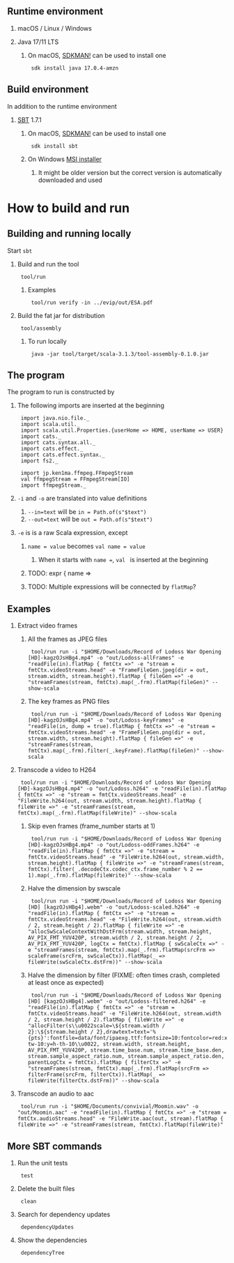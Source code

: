 ## Runtime environment

1. macOS / Linux / Windows

2. Java 17/11 LTS

    1. On macOS, [SDKMAN!](https://sdkman.io/) can be used to install one

            sdk install java 17.0.4-amzn


## Build environment

In addition to the runtime environment

1. [SBT](https://www.scala-sbt.org/) 1.7.1

	1. On macOS, [SDKMAN!](https://sdkman.io/) can be used to install one

			sdk install sbt

    2. On Windows [MSI installer](https://www.scala-sbt.org/1.x/docs/Installing-sbt-on-Windows.html)
        1. It might be older version but the correct version is automatically downloaded and used


# How to build and run

## Building and running locally

Start `sbt`

1. Build and run the tool

		tool/run

    1. Examples

            tool/run verify -in ../evip/out/ESA.pdf

2. Build the fat jar for distribution

		tool/assembly

	1. To run locally

			java -jar tool/target/scala-3.1.3/tool-assembly-0.1.0.jar


## The program

The program to run is constructed by

1. The following imports are inserted at the beginning

        import java.nio.file._
        import scala.util._
        import scala.util.Properties.{userHome => HOME, userName => USER}
        import cats._
        import cats.syntax.all._
        import cats.effect._
        import cats.effect.syntax._
        import fs2._

        import jp.ken1ma.ffmpeg.FFmpegStream
        val ffmpegStream = FFmpegStream[IO]
        import ffmpegStream._

2. `-i` and `-o` are translated into value definitions

    1. `--in=text` will be `in = Path.of(s"$text")`
    1. `--out=text` will be `out = Path.of(s"$text")`

3. `-e` is is a raw Scala expression, except

    1. `name = value` becomes `val name = value`
        1. When it starts with `name =`, `val ` is inserted at the beginning

    1. TODO: expr { name =>

    1. TODO: Multiple expressions will be connected by `flatMap`?


## Examples

1. Extract video frames

    1. All the frames as JPEG files

            tool/run run -i "$HOME/Downloads/Record of Lodoss War Opening [HD]-kagzOJsHBg4.mp4" -o "out/Lodoss-allFrames" -e "readFile(in).flatMap { fmtCtx =>" -e "stream = fmtCtx.videoStreams.head" -e "FrameFileGen.jpeg(dir = out, stream.width, stream.height).flatMap { fileGen =>" -e "streamFrames(stream, fmtCtx).map(_.frm).flatMap(fileGen)" --show-scala

    1. The key frames as PNG files

            tool/run run -i "$HOME/Downloads/Record of Lodoss War Opening [HD]-kagzOJsHBg4.mp4" -o "out/Lodoss-keyFrames" -e "readFile(in, dump = true).flatMap { fmtCtx =>" -e "stream = fmtCtx.videoStreams.head" -e "FrameFileGen.png(dir = out, stream.width, stream.height).flatMap { fileGen =>" -e "streamFrames(stream, fmtCtx).map(_.frm).filter(_.keyFrame).flatMap(fileGen)" --show-scala

1. Transcode a video to H264

        tool/run run -i "$HOME/Downloads/Record of Lodoss War Opening [HD]-kagzOJsHBg4.mp4" -o "out/Lodoss.h264" -e "readFile(in).flatMap { fmtCtx =>" -e "stream = fmtCtx.videoStreams.head" -e "FileWrite.h264(out, stream.width, stream.height).flatMap { fileWrite =>" -e "streamFrames(stream, fmtCtx).map(_.frm).flatMap(fileWrite)" --show-scala

    1. Skip even frames (frame_number starts at 1)

            tool/run run -i "$HOME/Downloads/Record of Lodoss War Opening [HD]-kagzOJsHBg4.mp4" -o "out/Lodoss-oddFrames.h264" -e "readFile(in).flatMap { fmtCtx =>" -e "stream = fmtCtx.videoStreams.head" -e "FileWrite.h264(out, stream.width, stream.height).flatMap { fileWrite =>" -e "streamFrames(stream, fmtCtx).filter(_.decodeCtx.codec_ctx.frame_number % 2 == 1).map(_.frm).flatMap(fileWrite)" --show-scala

    1. Halve the dimension by swscale

            tool/run run -i "$HOME/Downloads/Record of Lodoss War Opening [HD] [kagzOJsHBg4].webm" -o "out/Lodoss-scaled.h264" -e "readFile(in).flatMap { fmtCtx =>" -e "stream = fmtCtx.videoStreams.head" -e "FileWrite.h264(out, stream.width / 2, stream.height / 2).flatMap { fileWrite =>" -e "allocSwScaleContextWithDstFrm(stream.width, stream.height, AV_PIX_FMT_YUV420P, stream.width / 2, stream.height / 2, AV_PIX_FMT_YUV420P, logCtx = fmtCtx).flatMap { swScaleCtx =>" -e "streamFrames(stream, fmtCtx).map(_.frm).flatMap(srcFrm => scaleFrame(srcFrm, swScaleCtx)).flatMap(_ => fileWrite(swScaleCtx.dstFrm))" --show-scala

    1. Halve the dimension by filter (FIXME: often times crash, completed at least once as expected)

            tool/run run -i "$HOME/Downloads/Record of Lodoss War Opening [HD] [kagzOJsHBg4].webm" -o "out/Lodoss-filtered.h264" -e "readFile(in).flatMap { fmtCtx =>" -e "stream = fmtCtx.videoStreams.head" -e "FileWrite.h264(out, stream.width / 2, stream.height / 2).flatMap { fileWrite =>" -e "allocFilter(s\\u0022scale=\${stream.width / 2}:\${stream.height / 2},drawtext=text='%{pts}':fontfile=data/font/ipaexg.ttf:fontsize=10:fontcolor=red:x=w-tw-10:y=h-th-10\\u0022, stream.width, stream.height, AV_PIX_FMT_YUV420P, stream.time_base.num, stream.time_base.den, stream.sample_aspect_ratio.num, stream.sample_aspect_ratio.den, parentLogCtx = fmtCtx).flatMap { filterCtx =>" -e "streamFrames(stream, fmtCtx).map(_.frm).flatMap(srcFrm => filterFrame(srcFrm, filterCtx)).flatMap(_ => fileWrite(filterCtx.dstFrm))" --show-scala

1. Transcode an audio to aac

        tool/run run -i "$HOME/Documents/convivial/Moomin.wav" -o "out/Moomin.aac" -e "readFile(in).flatMap { fmtCtx =>" -e "stream = fmtCtx.audioStreams.head" -e "FileWrite.aac(out, stream).flatMap { fileWrite =>" -e "streamFrames(stream, fmtCtx).flatMap(fileWrite)"


## More SBT commands

1. Run the unit tests

		test

2. Delete the built files

		clean

3. Search for dependency updates

        dependencyUpdates

4. Show the dependencies

        dependencyTree
